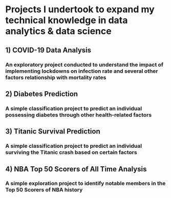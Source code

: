# Projects I undertook to expand my technical knowledge in data analytics & data science
## 1) COVID-19 Data Analysis
### An exploratory project conducted to understand the impact of implementing lockdowns on infection rate and several other factors relationship with mortality rates
## 2) Diabetes Prediction
### A simple classification project to predict an individual possessing diabetes through other health-related factors
## 3) Titanic Survival Prediction
### A simple classification project to predict an individual surviving the Titanic crash based on certain factors
## 4) NBA Top 50 Scorers of All Time Analysis
### A simple exploration project to identify notable members in the Top 50 Scorers of NBA history